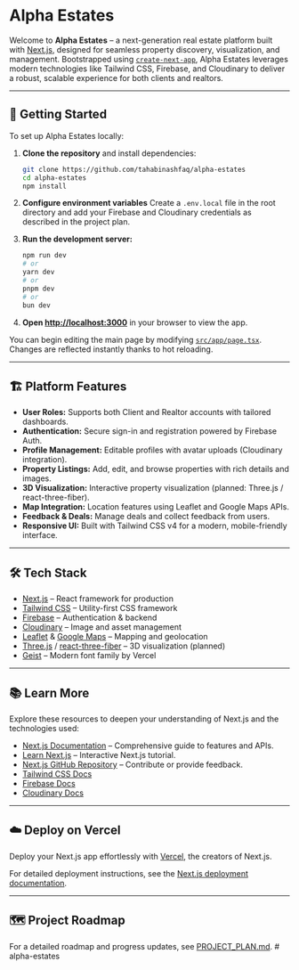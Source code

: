 # Alpha Estates

Welcome to **Alpha Estates** – a next-generation real estate platform built with [Next.js](https://nextjs.org), designed for seamless property discovery, visualization, and management. Bootstrapped using [`create-next-app`](https://nextjs.org/docs/app/api-reference/cli/create-next-app), Alpha Estates leverages modern technologies like Tailwind CSS, Firebase, and Cloudinary to deliver a robust, scalable experience for both clients and realtors.

---

## 🚀 Getting Started

To set up Alpha Estates locally:

1. **Clone the repository** and install dependencies:
   ```bash
   git clone https://github.com/tahabinashfaq/alpha-estates
   cd alpha-estates
   npm install
   ```

2. **Configure environment variables**
   Create a `.env.local` file in the root directory and add your Firebase and Cloudinary credentials as described in the project plan.

3. **Run the development server:**
   ```bash
   npm run dev
   # or
   yarn dev
   # or
   pnpm dev
   # or
   bun dev
   ```

4. **Open [http://localhost:3000](http://localhost:3000)** in your browser to view the app.

You can begin editing the main page by modifying [`src/app/page.tsx`](src/app/page.tsx). Changes are reflected instantly thanks to hot reloading.

---

## 🏗️ Platform Features

- **User Roles:** Supports both Client and Realtor accounts with tailored dashboards.
- **Authentication:** Secure sign-in and registration powered by Firebase Auth.
- **Profile Management:** Editable profiles with avatar uploads (Cloudinary integration).
- **Property Listings:** Add, edit, and browse properties with rich details and images.
- **3D Visualization:** Interactive property visualization (planned: Three.js / react-three-fiber).
- **Map Integration:** Location features using Leaflet and Google Maps APIs.
- **Feedback & Deals:** Manage deals and collect feedback from users.
- **Responsive UI:** Built with Tailwind CSS v4 for a modern, mobile-friendly interface.

---

## 🛠️ Tech Stack

- [Next.js](https://nextjs.org) – React framework for production
- [Tailwind CSS](https://tailwindcss.com) – Utility-first CSS framework
- [Firebase](https://firebase.google.com) – Authentication & backend
- [Cloudinary](https://cloudinary.com) – Image and asset management
- [Leaflet](https://leafletjs.com) & [Google Maps](https://developers.google.com/maps) – Mapping and geolocation
- [Three.js](https://threejs.org) / [react-three-fiber](https://docs.pmnd.rs/react-three-fiber) – 3D visualization (planned)
- [Geist](https://vercel.com/font) – Modern font family by Vercel

---

## 📚 Learn More

Explore these resources to deepen your understanding of Next.js and the technologies used:

- [Next.js Documentation](https://nextjs.org/docs) – Comprehensive guide to features and APIs.
- [Learn Next.js](https://nextjs.org/learn) – Interactive Next.js tutorial.
- [Next.js GitHub Repository](https://github.com/vercel/next.js) – Contribute or provide feedback.
- [Tailwind CSS Docs](https://tailwindcss.com/docs)
- [Firebase Docs](https://firebase.google.com/docs)
- [Cloudinary Docs](https://cloudinary.com/documentation)

---

## ☁️ Deploy on Vercel

Deploy your Next.js app effortlessly with [Vercel](https://vercel.com/new?utm_medium=default-template&filter=next.js&utm_source=create-next-app&utm_campaign=create-next-app-readme), the creators of Next.js.

For detailed deployment instructions, see the [Next.js deployment documentation](https://nextjs.org/docs/app/building-your-application/deploying).

---

## 🗺️ Project Roadmap

For a detailed roadmap and progress updates, see [PROJECT_PLAN.md](PROJECT_PLAN.md).
#   a l p h a - e s t a t e s 
 
 